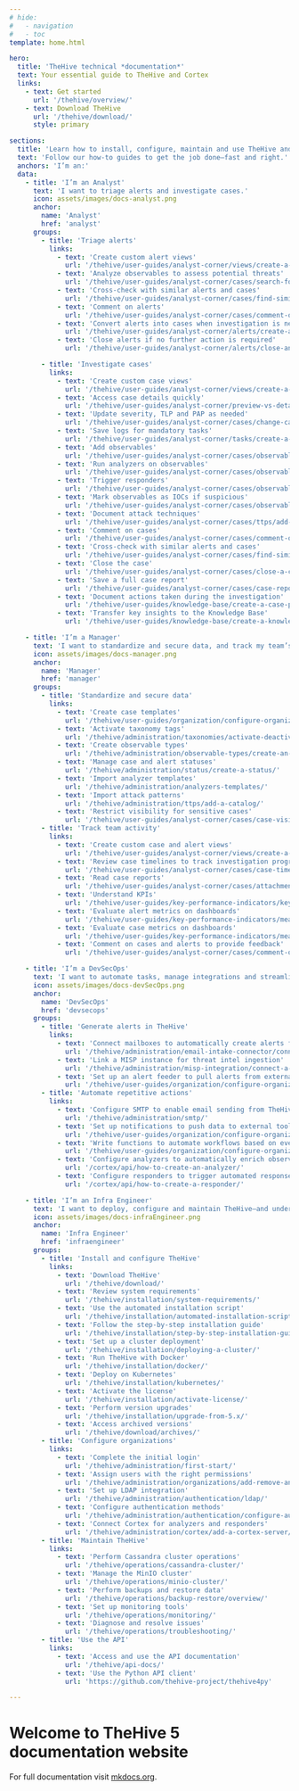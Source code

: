 ```yaml
---
# hide:
#   - navigation
#   - toc
template: home.html

hero:
  title: 'TheHive technical *documentation*'
  text: Your essential guide to TheHive and Cortex
  links:
    - text: Get started
      url: '/thehive/overview/'
    - text: Download TheHive
      url: '/thehive/download/'
      style: primary

sections:
  title: 'Learn how to install, configure, maintain and use TheHive and Cortex'
  text: 'Follow our how-to guides to get the job done—fast and right.'
  anchors: 'I’m an:'
  data:
    - title: 'I’m an Analyst'
      text: 'I want to triage alerts and investigate cases.'
      icon: assets/images/docs-analyst.png
      anchor:
        name: 'Analyst'
        href: 'analyst'
      groups:
        - title: 'Triage alerts'
          links: 
            - text: 'Create custom alert views'
              url: '/thehive/user-guides/analyst-corner/views/create-a-custom-view/'
            - text: 'Analyze observables to assess potential threats'
              url: '/thehive/user-guides/analyst-corner/cases/search-for-cases/find-an-observable/'
            - text: 'Cross-check with similar alerts and cases'
              url: '/thehive/user-guides/analyst-corner/cases/find-similar-alerts-cases/'
            - text: 'Comment on alerts'
              url: '/thehive/user-guides/analyst-corner/cases/comment-on-case-alert/'
            - text: 'Convert alerts into cases when investigation is needed'
              url: '/thehive/user-guides/analyst-corner/alerts/create-a-case-from-an-alert/'
            - text: 'Close alerts if no further action is required'
              url: '/thehive/user-guides/analyst-corner/alerts/close-an-alert/'

        - title: 'Investigate cases'
          links: 
            - text: 'Create custom case views'
              url: '/thehive/user-guides/analyst-corner/views/create-a-custom-view/'
            - text: 'Access case details quickly'
              url: '/thehive/user-guides/analyst-corner/preview-vs-detail-view/'
            - text: 'Update severity, TLP and PAP as needed'
              url: '/thehive/user-guides/analyst-corner/cases/change-case-classification-settings/'
            - text: 'Save logs for mandatory tasks'
              url: '/thehive/user-guides/analyst-corner/tasks/create-a-task-log/'
            - text: 'Add observables'
              url: '/thehive/user-guides/analyst-corner/cases/observables/add-an-observable/'
            - text: 'Run analyzers on observables'
              url: '/thehive/user-guides/analyst-corner/cases/observables/run-analyzers-on-an-observable/'
            - text: 'Trigger responders'
              url: '/thehive/user-guides/analyst-corner/cases/observables/run-responders-on-an-observable/'
            - text: 'Mark observables as IOCs if suspicious'
              url: '/thehive/user-guides/analyst-corner/cases/observables/update-an-observable-status/'
            - text: 'Document attack techniques'
              url: '/thehive/user-guides/analyst-corner/cases/ttps/add-ttps/'
            - text: 'Comment on cases'
              url: '/thehive/user-guides/analyst-corner/cases/comment-on-case-alert/'
            - text: 'Cross-check with similar alerts and cases'
              url: '/thehive/user-guides/analyst-corner/cases/find-similar-alerts-cases/'
            - text: 'Close the case'
              url: '/thehive/user-guides/analyst-corner/cases/close-a-case/'
            - text: 'Save a full case report'
              url: '/thehive/user-guides/analyst-corner/cases/case-reports/save-download-a-case-report/'
            - text: 'Document actions taken during the investigation'
              url: '/thehive/user-guides/knowledge-base/create-a-case-page/'
            - text: 'Transfer key insights to the Knowledge Base'
              url: '/thehive/user-guides/knowledge-base/create-a-knowledge-base-page/'

    - title: 'I’m a Manager'
      text: 'I want to standardize and secure data, and track my team’s activity.'
      icon: assets/images/docs-manager.png
      anchor:
        name: 'Manager'
        href: 'manager'   
      groups:
        - title: 'Standardize and secure data'
          links: 
            - text: 'Create case templates'
              url: '/thehive/user-guides/organization/configure-organization/manage-templates/case-templates/create-a-case-template/'
            - text: 'Activate taxonomy tags'
              url: '/thehive/administration/taxonomies/activate-deactivate-a-taxonomy/'
            - text: 'Create observable types'
              url: '/thehive/administration/observable-types/create-an-observable-type/'
            - text: 'Manage case and alert statuses'
              url: '/thehive/administration/status/create-a-status/'
            - text: 'Import analyzer templates'
              url: '/thehive/administration/analyzers-templates/'
            - text: 'Import attack patterns'
              url: '/thehive/administration/ttps/add-a-catalog/'
            - text: 'Restrict visibility for sensitive cases'
              url: '/thehive/user-guides/analyst-corner/cases/case-visibility/restrict-visibility-case/'
        - title: 'Track team activity'
          links: 
            - text: 'Create custom case and alert views'
              url: '/thehive/user-guides/analyst-corner/views/create-a-custom-view/'
            - text: 'Review case timelines to track investigation progress'
              url: '/thehive/user-guides/analyst-corner/cases/case-timelines/view-case-timeline/'
            - text: 'Read case reports'
              url: '/thehive/user-guides/analyst-corner/cases/attachments/download-an-attachment-case-alert/'
            - text: 'Understand KPIs'
              url: '/thehive/user-guides/key-performance-indicators/key-performance-indicators/'
            - text: 'Evaluate alert metrics on dashboards'
              url: '/thehive/user-guides/key-performance-indicators/measure-alert-management-performance/'
            - text: 'Evaluate case metrics on dashboards'
              url: '/thehive/user-guides/key-performance-indicators/measure-case-management-performance/'
            - text: 'Comment on cases and alerts to provide feedback'
              url: '/thehive/user-guides/analyst-corner/cases/comment-on-case-alert/'

    - title: 'I’m a DevSecOps'
      text: 'I want to automate tasks, manage integrations and streamline data enrichment.'
      icon: assets/images/docs-devSecOps.png
      anchor:
        name: 'DevSecOps'
        href: 'devsecops'
      groups:
        - title: 'Generate alerts in TheHive'
          links: 
            - text: 'Connect mailboxes to automatically create alerts from emails'
              url: '/thehive/administration/email-intake-connector/connect-a-mailbox/'
            - text: 'Link a MISP instance for threat intel ingestion'
              url: '/thehive/administration/misp-integration/connect-a-misp-server/'
            - text: 'Set up an alert feeder to pull alerts from external systems'
              url: '/thehive/user-guides/organization/configure-organization/manage-feeders/create-a-feeder/'
        - title: 'Automate repetitive actions'
          links: 
            - text: 'Configure SMTP to enable email sending from TheHive'
              url: '/thehive/administration/smtp/'
            - text: 'Set up notifications to push data to external tools'
              url: '/thehive/user-guides/organization/configure-organization/manage-notifications/create-a-notification/'
            - text: 'Write functions to automate workflows based on events'
              url: '/thehive/user-guides/organization/configure-organization/manage-functions/create-a-function/'
            - text: 'Configure analyzers to automatically enrich observables'
              url: '/cortex/api/how-to-create-an-analyzer/'
            - text: 'Configure responders to trigger automated response actions'
              url: '/cortex/api/how-to-create-a-responder/'

    - title: 'I’m an Infra Engineer'
      text: 'I want to deploy, configure and maintain TheHive—and understand its API.'
      icon: assets/images/docs-infraEngineer.png
      anchor:
        name: 'Infra Engineer'
        href: 'infraengineer'
      groups:
        - title: 'Install and configure TheHive'
          links: 
            - text: 'Download TheHive'
              url: '/thehive/download/'
            - text: 'Review system requirements'
              url: '/thehive/installation/system-requirements/'
            - text: 'Use the automated installation script'
              url: '/thehive/installation/automated-installation-script/'
            - text: 'Follow the step-by-step installation guide'
              url: '/thehive/installation/step-by-step-installation-guide/'
            - text: 'Set up a cluster deployment'
              url: '/thehive/installation/deploying-a-cluster/'
            - text: 'Run TheHive with Docker'
              url: '/thehive/installation/docker/'
            - text: 'Deploy on Kubernetes'
              url: '/thehive/installation/kubernetes/'
            - text: 'Activate the license'
              url: '/thehive/installation/activate-license/'
            - text: 'Perform version upgrades'
              url: '/thehive/installation/upgrade-from-5.x/'
            - text: 'Access archived versions'
              url: '/thehive/download/archives/'
        - title: 'Configure organizations'
          links: 
            - text: 'Complete the initial login'
              url: '/thehive/administration/first-start/'
            - text: 'Assign users with the right permissions'
              url: '/thehive/administration/organizations/add-remove-an-existing-user-account-from-an-organization/'
            - text: 'Set up LDAP integration'
              url: '/thehive/administration/authentication/ldap/'
            - text: 'Configure authentication methods'
              url: '/thehive/administration/authentication/configure-authentication/'
            - text: 'Connect Cortex for analyzers and responders'
              url: '/thehive/administration/cortex/add-a-cortex-server/'
        - title: 'Maintain TheHive'
          links: 
            - text: 'Perform Cassandra cluster operations'
              url: '/thehive/operations/cassandra-cluster/'
            - text: 'Manage the MinIO cluster'
              url: '/thehive/operations/minio-cluster/'
            - text: 'Perform backups and restore data'
              url: '/thehive/operations/backup-restore/overview/'
            - text: 'Set up monitoring tools'
              url: '/thehive/operations/monitoring/'
            - text: 'Diagnose and resolve issues'
              url: '/thehive/operations/troubleshooting/'
        - title: 'Use the API'
          links: 
            - text: 'Access and use the API documentation'
              url: '/thehive/api-docs/'
            - text: 'Use the Python API client'
              url: 'https://github.com/thehive-project/thehive4py'

---
```


# Welcome to TheHive 5 documentation website

For full documentation visit [mkdocs.org](https://www.mkdocs.org).